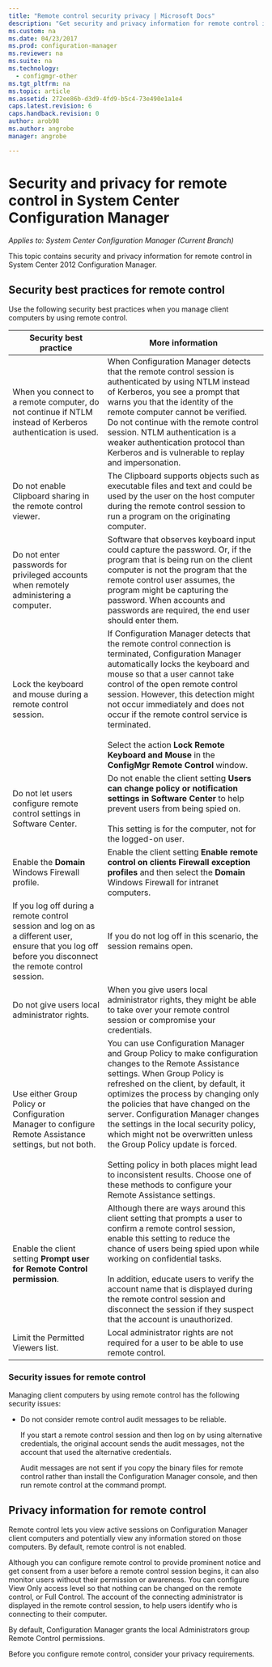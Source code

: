 ```yaml
---
title: "Remote control security privacy | Microsoft Docs"
description: "Get security and privacy information for remote control in System Center Configuration Manager."
ms.custom: na
ms.date: 04/23/2017
ms.prod: configuration-manager
ms.reviewer: na
ms.suite: na
ms.technology:
  - configmgr-other
ms.tgt_pltfrm: na
ms.topic: article
ms.assetid: 272ee86b-d3d9-4fd9-b5c4-73e490e1a1e4
caps.latest.revision: 6
caps.handback.revision: 0
author: arob98
ms.author: angrobe
manager: angrobe

---
```

# Security and privacy for remote control in System Center Configuration Manager

*Applies to: System Center Configuration Manager (Current Branch)*

This topic contains security and privacy information for remote control in System Center 2012 Configuration Manager.  

##  <a name="BKMK_Security_HardwareInventory"></a> Security best practices for remote control  
 Use the following security best practices when you manage client computers by using remote control.  

|Security best practice|More information|  
|----------------------------|----------------------|  
|When you connect to a remote computer, do not continue if NTLM instead of Kerberos authentication is used.|When Configuration Manager detects that the remote control session is authenticated by using NTLM instead of Kerberos, you see a prompt that warns you that the identity of the remote computer cannot be verified. Do not continue with the remote control session. NTLM authentication is a weaker authentication protocol than Kerberos and is vulnerable to replay and impersonation.|  
|Do not enable Clipboard sharing in the remote control viewer.|The Clipboard supports objects such as executable files and text and could be used by the user on the host computer during the remote control session to run a program on the originating computer.|  
|Do not enter passwords for privileged accounts when remotely administering a computer.|Software that observes keyboard input could capture the password. Or, if the program that is being run on the client computer is not the program that the remote control user assumes, the program might be capturing the password. When accounts and passwords are required, the end user should enter them.|  
|Lock the keyboard and mouse during a remote control session.|If Configuration Manager detects that the remote control connection is terminated, Configuration Manager automatically locks the keyboard and mouse so that a user cannot take control of the open remote control session. However, this detection might not occur immediately and does not occur if the remote control service is terminated.<br /><br /> Select the action **Lock Remote Keyboard and Mouse** in the **ConfigMgr Remote Control** window.|  
|Do not let users configure remote control settings in Software Center.|Do not enable the client setting **Users can change policy or notification settings in Software Center** to help prevent users from being spied on.<br /><br /> This setting is for the computer, not for the logged-on user.|  
|Enable the **Domain** Windows Firewall profile.|Enable the client setting **Enable remote control on clients Firewall exception profiles** and then select the **Domain** Windows Firewall for intranet computers.|  
|If you log off during a remote control session and log on as a different user, ensure that you log off before you disconnect the remote control session.|If you do not log off in this scenario, the session remains open.|  
|Do not give users local administrator rights.|When you give users local administrator rights, they might be able to take over your remote control session or compromise your credentials.|  
|Use either Group Policy or Configuration Manager to configure Remote Assistance settings, but not both.|You can use Configuration Manager and Group Policy to make configuration changes to the Remote Assistance settings. When Group Policy is refreshed on the client, by default, it optimizes the process by changing only the policies that have changed on the server. Configuration Manager changes the settings in the local security policy, which might not be overwritten unless the Group Policy update is forced.<br /><br /> Setting policy in both places might lead to inconsistent results. Choose one of these methods to configure your Remote Assistance settings.|  
|Enable the client setting **Prompt user for Remote Control permission**.|Although there are ways around this client setting that prompts a user to confirm a remote control session, enable this setting to reduce the chance of users being spied upon while working on confidential tasks.<br /><br /> In addition, educate users to verify the account name that is displayed during the remote control session and disconnect the session if they suspect that the account is unauthorized.|  
|Limit the Permitted Viewers list.|Local administrator rights are not required for a user to be able to use remote control.|  

### Security issues for remote control  
 Managing client computers by using remote control has the following security issues:  

-   Do not consider remote control audit messages to be reliable.  

     If you start a remote control session and then log on by using alternative credentials, the original account sends the audit messages, not the account that used the alternative credentials.  

     Audit messages are not sent if you copy the binary files for remote control rather than install the Configuration Manager console, and then run remote control at the command prompt.  

##  <a name="BKMK_Privacy_HardwareInventory"></a> Privacy information for remote control  
 Remote control lets you view active sessions on Configuration Manager client computers and potentially view any information stored on those computers. By default, remote control is not enabled.  

 Although you can configure remote control to provide prominent notice and get consent from a user before a remote control session begins, it can also monitor users without their permission or awareness. You can configure View Only access level so that nothing can be changed on the remote control, or Full Control. The account of the connecting administrator is displayed in the remote control session, to help users identify who is connecting to their computer.  

 By default, Configuration Manager grants the local Administrators group Remote Control permissions.  

 Before you configure remote control, consider your privacy requirements.  
